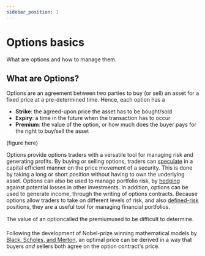 ```yaml
---
sidebar_position: 1
---
```


# Options basics
What are options and how to manage them.

## What are Options?

Options are an agreement between two parties to buy (or sell) an asset for a fixed price at a pre-determined time.
Hence, each option has a
- **Strike**: the agreed-upon price the asset has to be bought/sold
- **Expiry**: a time in the future when the transaction has to occur
- **Premium**: the value of the option, or how much does the buyer pays for the right to buy/sell the asset

(figure here)

Options provide options traders with a versatile tool for managing risk and generating profits.
By buying or selling options, traders can [speculate](/docs/trading/perpetual-options) in a capital efficient manner on the price movement of a security. This is done by taking a long or short position without having to own the underlying asset.
Options can also be used to manage portfolio risk, by [hedging](/docs/trading/basic-concepts) against potential losses in other investments.
In addition, options can be used to generate income, through the writing of options contracts.
Because options allow traders to take on different levels of risk, and also [defined-risk](/docs/trading/risks) positions, they are a useful tool for managing financial portfolios.

The value of an option&#151;called the premium&#151;used to be difficult to determine.

Following the development of Nobel-prize winning mathematical models by [Black, Scholes, and Merton](/docs/terms/blackscholes), an optimal price can be derived in a way that buyers _and_ sellers both agree on the option contract's price.
